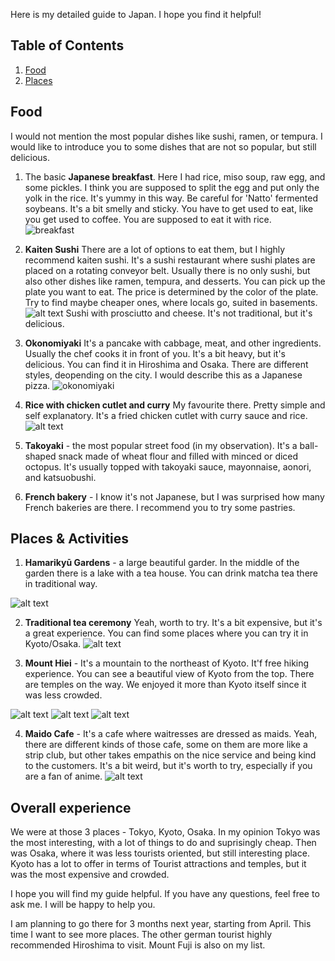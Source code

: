 Here is my detailed guide to Japan. I hope you find it helpful! 

## Table of Contents

1. [Food](#Food)
2. [Places](#places--activities)

## Food

I would not mention the most popular dishes like sushi, ramen, or tempura. I would like to introduce you to some dishes that are not so popular, but still delicious.

1. The basic **Japanese breakfast**. Here I had rice, miso soup, raw egg, and some pickles. I think you are supposed to split the egg and put only the yolk in the rice. It's yummy in this way. Be careful for 'Natto' fermented soybeans. It's a bit smelly and sticky. You have to get used to eat, like you get used to coffee. You are supposed to eat it with rice.  
![breakfast](9686E089-5AC3-449B-B290-A319C7E5B641_1_105_c.png)

2. **Kaiten Sushi** There are a lot of options to eat them, but I highly recommend kaiten sushi. It's a sushi restaurant where sushi plates are placed on a rotating conveyor belt. Usually there is no only sushi, but also other dishes like ramen, tempura, and desserts. You can pick up the plate you want to eat. The price is determined by the color of the plate. Try to find maybe cheaper ones, where locals go, suited in basements.
![alt text](ECE9CFD1-D06B-4145-A8D6-D38064E86669_1_105_c.png)
Sushi with prosciutto and cheese. It's not traditional, but it's delicious.

3. **Okonomiyaki** It's a pancake with cabbage, meat, and other ingredients. Usually the chef cooks it in front of you. It's a bit heavy, but it's delicious. You can find it in Hiroshima and Osaka. There are different styles, deopending on the city. I would describe this as a Japanese pizza.
![okonomiyaki](415E23E7-E0E9-4A81-A2F8-2D73965CD6D9_1_105_c.png)

4. **Rice with chicken cutlet and curry** My favourite there. Pretty simple and self explanatory. It's a fried chicken cutlet with curry sauce and rice.
![alt text](96B325AC-E5B0-4A72-AF18-F95C40224B1E_1_105_c.png)

5. **Takoyaki** - the most popular street food (in my observation). It's a ball-shaped snack made of wheat flour and filled with minced or diced octopus. It's usually topped with takoyaki sauce, mayonnaise, aonori, and katsuobushi. 

6. **French bakery** - I know it's not Japanese, but I was surprised how many French bakeries are there. I recommend you to try some pastries. 

## Places & Activities

1. **Hamarikyū Gardens** - a large beautiful garder. In the middle of the garden there is a lake with a tea house. You can drink matcha tea there in traditional way.

![alt text](8B9B4279-776A-44F3-8137-5E2FEA88E825_1_105_c.png)

2. **Traditional tea ceremony** 
Yeah, worth to try. It's a bit expensive, but it's a great experience. You can find some places where you can try it in Kyoto/Osaka.
![alt text](image-1.png)

3. **Mount Hiei** - It's a mountain to the northeast of Kyoto. It'f free hiking experience. You can see a beautiful view of Kyoto from the top. There are temples on the way. We enjoyed it more than Kyoto itself since it was less crowded.

![alt text](8A259722-0AC9-48BA-9B29-8178A2B2840B_1_105_c.png)
![alt text](1D7F0744-AF22-4DEC-88A0-EA36541051A5_1_105_c.png)
![alt text](DD78224B-8097-4604-B8F9-6E92D89B6C03_1_105_c.png)

4. **Maido Cafe** - It's a cafe where waitresses are dressed as maids. Yeah, there are different kinds of those cafe, some on them are more like a strip club, but other takes empathis on the nice service and being kind to the customers. It's a bit weird, but it's worth to try, especially if you are a fan of anime.
![alt text](3C5F72C2-EC24-466F-AF1D-AA9D7C877EDE_1_105_c.png)

## Overall experience

We were at those 3 places - Tokyo, Kyoto, Osaka. In my opinion Tokyo was the most interesting, with a lot of things to do and suprisingly cheap. Then was Osaka, where it was less tourists oriented, but still interesting place. Kyoto has a lot to offer in terms of Tourist attractions and temples, but it was the most expensive and crowded.

I hope you will find my guide helpful. If you have any questions, feel free to ask me. I will be happy to help you. 

I am planning to go there for 3 months next year, starting from April. This time I want to see more places. The other german tourist highly recommended Hiroshima to visit. Mount Fuji is also on my list.